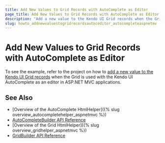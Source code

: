 ```yaml
---
title: Add New Values to Grid Records with AutoComplete as Editor
page_title: Add New Values to Grid Records with AutoComplete as Editor | Kendo UI AutoComplete HtmlHelper
description: "Add a new value to the Kendo UI Grid records when the Grid is used with the Kendo UI AutoComplete as an editor in ASP.NET MVC applications."
slug: howto_addnewvaluestogridrecordsautoceditor_autocompleteaspnetmv
---
```


# Add New Values to Grid Records with AutoComplete as Editor

To see the example, refer to the project on how to [add a new value to the Kendo UI Grid records](https://github.com/telerik/ui-for-aspnet-mvc-examples/tree/master/grid/autocomplete-editor-allow-setting-new-values) when the Grid is used with the Kendo UI AutoComplete as an editor in ASP.NET MVC applications.

## See Also

* [Overview of the AutoComplete HtmlHelper]({% slug overview_autocompletehelper_aspnetmvc %})
* [AutoCompleteBuilder API Reference](http://docs.telerik.com/aspnet-mvc/api/Kendo.Mvc.UI.Fluent/AutoCompleteBuilder)
* [Overview of the Grid HtmlHelper]({% slug overview_gridhelper_aspnetmvc %})
* [GridBuilder API Reference](http://docs.telerik.com/aspnet-mvc/api/Kendo.Mvc.UI.Fluent/GridBuilder)
